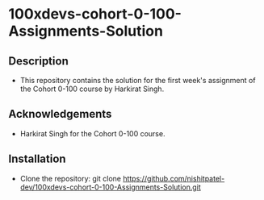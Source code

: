 <h1>100xdevs-cohort-0-100-Assignments-Solution</h1>

## Description

- This repository contains the solution for the first week's assignment of the Cohort 0-100 course by Harkirat Singh.

## Acknowledgements

- Harkirat Singh for the Cohort 0-100 course.

## Installation

- Clone the repository:
   git clone https://github.com/nishitpatel-dev/100xdevs-cohort-0-100-Assignments-Solution.git

